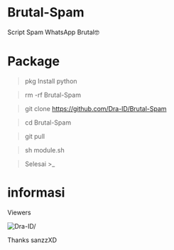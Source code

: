 # Brutal-Spam
Script Spam WhatsApp Brutal🤓
# Package
> pkg Install python

> rm -rf Brutal-Spam

> git clone https://github.com/Dra-ID/Brutal-Spam

> cd Brutal-Spam

> git pull

> sh module.sh

> Selesai >_

# informasi
Viewers 
<p align=left> <img src=https://komarev.com/ghpvc/?username=SpamWagas alt=Dra-ID/> </p>

Thanks sanzzXD 
